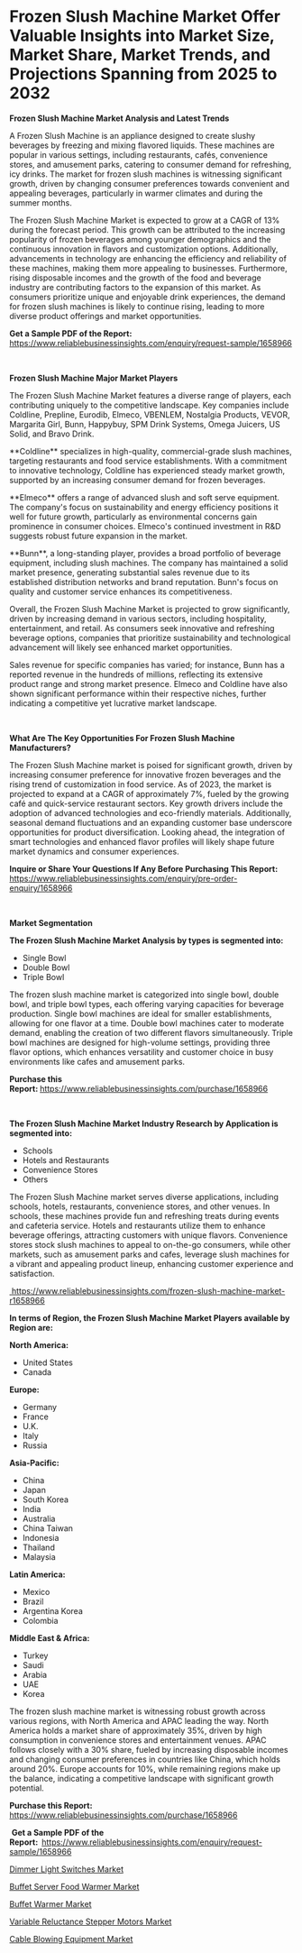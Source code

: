 <p><h1>Frozen Slush Machine Market Offer Valuable Insights into Market Size, Market Share, Market Trends, and Projections Spanning from 2025 to 2032</h1></p><p><strong>Frozen Slush Machine Market Analysis and Latest Trends</strong></p>
<p><p>A Frozen Slush Machine is an appliance designed to create slushy beverages by freezing and mixing flavored liquids. These machines are popular in various settings, including restaurants, cafés, convenience stores, and amusement parks, catering to consumer demand for refreshing, icy drinks. The market for frozen slush machines is witnessing significant growth, driven by changing consumer preferences towards convenient and appealing beverages, particularly in warmer climates and during the summer months.</p><p>The Frozen Slush Machine Market is expected to grow at a CAGR of 13% during the forecast period. This growth can be attributed to the increasing popularity of frozen beverages among younger demographics and the continuous innovation in flavors and customization options. Additionally, advancements in technology are enhancing the efficiency and reliability of these machines, making them more appealing to businesses. Furthermore, rising disposable incomes and the growth of the food and beverage industry are contributing factors to the expansion of this market. As consumers prioritize unique and enjoyable drink experiences, the demand for frozen slush machines is likely to continue rising, leading to more diverse product offerings and market opportunities.</p></p>
<p><strong>Get a Sample PDF of the Report:&nbsp;</strong> <a href="https://www.reliablebusinessinsights.com/enquiry/request-sample/1658966?utm_campaign=1847&utm_medium=2&utm_source=Github&utm_content=ia&utm_term=17022025&utm_id=frozen-slush-machine">https://www.reliablebusinessinsights.com/enquiry/request-sample/1658966</a></p>
<p>&nbsp;</p>
<p><strong>Frozen Slush Machine Major Market Players</strong></p>
<p><p>The Frozen Slush Machine Market features a diverse range of players, each contributing uniquely to the competitive landscape. Key companies include Coldline, Prepline, Eurodib, Elmeco, VBENLEM, Nostalgia Products, VEVOR, Margarita Girl, Bunn, Happybuy, SPM Drink Systems, Omega Juicers, US Solid, and Bravo Drink.</p><p>**Coldline** specializes in high-quality, commercial-grade slush machines, targeting restaurants and food service establishments. With a commitment to innovative technology, Coldline has experienced steady market growth, supported by an increasing consumer demand for frozen beverages.</p><p>**Elmeco** offers a range of advanced slush and soft serve equipment. The company's focus on sustainability and energy efficiency positions it well for future growth, particularly as environmental concerns gain prominence in consumer choices. Elmeco's continued investment in R&D suggests robust future expansion in the market.</p><p>**Bunn**, a long-standing player, provides a broad portfolio of beverage equipment, including slush machines. The company has maintained a solid market presence, generating substantial sales revenue due to its established distribution networks and brand reputation. Bunn's focus on quality and customer service enhances its competitiveness.</p><p>Overall, the Frozen Slush Machine Market is projected to grow significantly, driven by increasing demand in various sectors, including hospitality, entertainment, and retail. As consumers seek innovative and refreshing beverage options, companies that prioritize sustainability and technological advancement will likely see enhanced market opportunities.</p><p>Sales revenue for specific companies has varied; for instance, Bunn has a reported revenue in the hundreds of millions, reflecting its extensive product range and strong market presence. Elmeco and Coldline have also shown significant performance within their respective niches, further indicating a competitive yet lucrative market landscape.</p></p>
<p>&nbsp;</p>
<p><strong>What Are The Key Opportunities For Frozen Slush Machine Manufacturers?</strong></p>
<p><p>The Frozen Slush Machine market is poised for significant growth, driven by increasing consumer preference for innovative frozen beverages and the rising trend of customization in food service. As of 2023, the market is projected to expand at a CAGR of approximately 7%, fueled by the growing café and quick-service restaurant sectors. Key growth drivers include the adoption of advanced technologies and eco-friendly materials. Additionally, seasonal demand fluctuations and an expanding customer base underscore opportunities for product diversification. Looking ahead, the integration of smart technologies and enhanced flavor profiles will likely shape future market dynamics and consumer experiences.</p></p>
<p><strong>Inquire or Share Your Questions If Any Before Purchasing This Report:</strong> <a href="https://www.reliablebusinessinsights.com/enquiry/pre-order-enquiry/1658966?utm_campaign=1847&utm_medium=2&utm_source=Github&utm_content=ia&utm_term=17022025&utm_id=frozen-slush-machine">https://www.reliablebusinessinsights.com/enquiry/pre-order-enquiry/1658966</a></p>
<p>&nbsp;</p>
<p><strong>Market Segmentation</strong></p>
<p><strong>The Frozen Slush Machine Market Analysis by types is segmented into:</strong></p>
<p><ul><li>Single Bowl</li><li>Double Bowl</li><li>Triple Bowl</li></ul></p>
<p><p>The frozen slush machine market is categorized into single bowl, double bowl, and triple bowl types, each offering varying capacities for beverage production. Single bowl machines are ideal for smaller establishments, allowing for one flavor at a time. Double bowl machines cater to moderate demand, enabling the creation of two different flavors simultaneously. Triple bowl machines are designed for high-volume settings, providing three flavor options, which enhances versatility and customer choice in busy environments like cafes and amusement parks.</p></p>
<p><strong>Purchase this Report:&nbsp;</strong><a href="https://www.reliablebusinessinsights.com/purchase/1658966?utm_campaign=1847&utm_medium=2&utm_source=Github&utm_content=ia&utm_term=17022025&utm_id=frozen-slush-machine">https://www.reliablebusinessinsights.com/purchase/1658966</a></p>
<p>&nbsp;</p>
<p><strong>The Frozen Slush Machine Market Industry Research by Application is segmented into:</strong></p>
<p><ul><li>Schools</li><li>Hotels and Restaurants</li><li>Convenience Stores</li><li>Others</li></ul></p>
<p><p>The Frozen Slush Machine market serves diverse applications, including schools, hotels, restaurants, convenience stores, and other venues. In schools, these machines provide fun and refreshing treats during events and cafeteria service. Hotels and restaurants utilize them to enhance beverage offerings, attracting customers with unique flavors. Convenience stores stock slush machines to appeal to on-the-go consumers, while other markets, such as amusement parks and cafes, leverage slush machines for a vibrant and appealing product lineup, enhancing customer experience and satisfaction.</p></p>
<p><a href="https://www.reliablebusinessinsights.com/frozen-slush-machine-market-r1658966?utm_campaign=1847&utm_medium=2&utm_source=Github&utm_content=ia&utm_term=17022025&utm_id=frozen-slush-machine">&nbsp;https://www.reliablebusinessinsights.com/frozen-slush-machine-market-r1658966</a></p>
<p><strong>In terms of Region, the Frozen Slush Machine Market Players available by Region are:</strong></p>
<p>
    <p> <strong> North America: </strong>
        <ul>
            <li>United States</li>
            <li>Canada</li>
        </ul>
        </p> 
    <p> <strong> Europe: </strong>
        <ul>
            <li>Germany</li>
            <li>France</li>
            <li>U.K.</li>
            <li>Italy</li>
            <li>Russia</li>
        </ul>
        </p> 
    <p> <strong> Asia-Pacific: </strong>
        <ul>
            <li>China</li>
            <li>Japan</li>
            <li>South Korea</li>
            <li>India</li>
            <li>Australia</li>
            <li>China Taiwan</li>
            <li>Indonesia</li>
            <li>Thailand</li>
            <li>Malaysia</li>
        </ul>
        </p> 
    <p> <strong> Latin America: </strong>
        <ul>
            <li>Mexico</li>
            <li>Brazil</li>
            <li>Argentina Korea</li>
            <li>Colombia</li>
        </ul>
        </p> 
    <p> <strong> Middle East & Africa: </strong>
        <ul>
            <li>Turkey</li>
            <li>Saudi</li>
            <li>Arabia</li>
            <li>UAE</li>
            <li>Korea</li>
        </ul>
    </p>
    </p>
<p><p>The frozen slush machine market is witnessing robust growth across various regions, with North America and APAC leading the way. North America holds a market share of approximately 35%, driven by high consumption in convenience stores and entertainment venues. APAC follows closely with a 30% share, fueled by increasing disposable incomes and changing consumer preferences in countries like China, which holds around 20%. Europe accounts for 10%, while remaining regions make up the balance, indicating a competitive landscape with significant growth potential.</p></p>
<p><strong>Purchase this Report: </strong><a href="https://www.reliablebusinessinsights.com/purchase/1658966?utm_campaign=1847&utm_medium=2&utm_source=Github&utm_content=ia&utm_term=17022025&utm_id=frozen-slush-machine">https://www.reliablebusinessinsights.com/purchase/1658966</a></p>
<p>&nbsp;<strong>Get a Sample PDF of the Report:&nbsp;&nbsp;</strong><a href="https://www.reliablebusinessinsights.com/enquiry/request-sample/1658966?utm_campaign=1847&utm_medium=2&utm_source=Github&utm_content=ia&utm_term=17022025&utm_id=frozen-slush-machine">https://www.reliablebusinessinsights.com/enquiry/request-sample/1658966</a></p>
<p><strong></strong></p>
<p><p><a href="https://github.com/elodielamto06/Market-Research-Report-List-1/blob/main/dimmer-light-switches-market.md?utm_campaign=1847&utm_medium=2&utm_source=Github&utm_content=ia&utm_term=17022025&utm_id=frozen-slush-machine">Dimmer Light Switches Market</a></p><p><a href="https://github.com/shrebasokib/Market-Research-Report-List-1/blob/main/buffet-server-food-warmer-market.md?utm_campaign=1847&utm_medium=2&utm_source=Github&utm_content=ia&utm_term=17022025&utm_id=frozen-slush-machine">Buffet Server Food Warmer Market</a></p><p><a href="https://github.com/feeqahrndz/Market-Research-Report-List-1/blob/main/buffet-warmer-market.md?utm_campaign=1847&utm_medium=2&utm_source=Github&utm_content=ia&utm_term=17022025&utm_id=frozen-slush-machine">Buffet Warmer Market</a></p><p><a href="https://github.com/taxyevgwlle/Market-Research-Report-List-1/blob/main/variable-reluctance-stepper-motors-market.md?utm_campaign=1847&utm_medium=2&utm_source=Github&utm_content=ia&utm_term=17022025&utm_id=frozen-slush-machine">Variable Reluctance Stepper Motors Market</a></p><p><a href="https://github.com/donkalucine10/Market-Research-Report-List-1/blob/main/cable-blowing-equipment-market.md?utm_campaign=1847&utm_medium=2&utm_source=Github&utm_content=ia&utm_term=17022025&utm_id=frozen-slush-machine">Cable Blowing Equipment Market</a></p></p>
